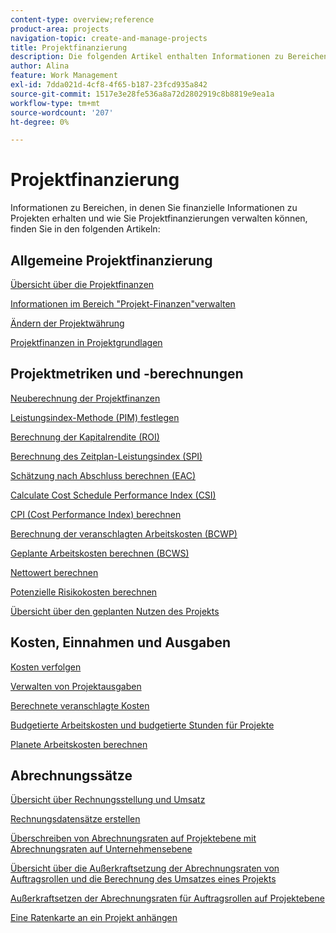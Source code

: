 ```yaml
---
content-type: overview;reference
product-area: projects
navigation-topic: create-and-manage-projects
title: Projektfinanzierung
description: Die folgenden Artikel enthalten Informationen zu Bereichen, in denen Sie finanzielle Informationen zu Projekten erhalten und wie Sie Projektfinanzierungen verwalten können.
author: Alina
feature: Work Management
exl-id: 7dda021d-4cf8-4f65-b187-23fcd935a842
source-git-commit: 1517e3e28fe536a8a72d2802919c8b8819e9ea1a
workflow-type: tm+mt
source-wordcount: '207'
ht-degree: 0%

---
```


# Projektfinanzierung

Informationen zu Bereichen, in denen Sie finanzielle Informationen zu Projekten erhalten und wie Sie Projektfinanzierungen verwalten können, finden Sie in den folgenden Artikeln:

## Allgemeine Projektfinanzierung

[Übersicht über die Projektfinanzen](../../../manage-work/projects/project-finances/project-finances-overview-1.md)

[Informationen im Bereich &quot;Projekt-Finanzen&quot;verwalten](../../../manage-work/projects/project-finances/manage-project-finance-area.md)

[Ändern der Projektwährung](../../../manage-work/projects/project-finances/change-project-currency.md)

[Projektfinanzen in Projektgrundlagen](../../../manage-work/projects/project-finances/project-finances-included-in-project-baselines.md)

## Projektmetriken und -berechnungen

[Neuberechnung der Projektfinanzen](../../../manage-work/projects/project-finances/recalculate-project-finances.md)

[Leistungsindex-Methode (PIM) festlegen](../../../manage-work/projects/project-finances/set-pim.md)

[Berechnung der Kapitalrendite (ROI)](../../../manage-work/projects/project-finances/calculate-roi.md)

[Berechnung des Zeitplan-Leistungsindex (SPI)](../../../manage-work/projects/project-finances/calculate-spi.md)

[Schätzung nach Abschluss berechnen (EAC)](../../../manage-work/projects/project-finances/calculate-eac.md)

[Calculate Cost Schedule Performance Index (CSI)](../../../manage-work/projects/project-finances/calculate-csi.md)

[CPI (Cost Performance Index) berechnen](../../../manage-work/projects/project-finances/calculate-cpi.md)

[Berechnung der veranschlagten Arbeitskosten (BCWP)](../../../manage-work/projects/project-finances/calculate-bcwp.md)

[Geplante Arbeitskosten berechnen (BCWS)](../../../manage-work/projects/project-finances/calculate-bcws.md)

[Nettowert berechnen](../../../manage-work/projects/project-finances/calculate-net-value.md)

[Potenzielle Risikokosten berechnen](../../../manage-work/projects/project-finances/potential-risk-cost.md)

[Übersicht über den geplanten Nutzen des Projekts](../../../manage-work/projects/project-finances/project-planned-benefit.md)

## Kosten, Einnahmen und Ausgaben

[Kosten verfolgen](../../../manage-work/projects/project-finances/track-costs.md)

[Verwalten von Projektausgaben](../../../manage-work/projects/project-finances/manage-project-expenses.md)

[Berechnete veranschlagte Kosten](../../../manage-work/projects/project-finances/budgeted-cost.md)

[Budgetierte Arbeitskosten und budgetierte Stunden für Projekte](../../../manage-work/projects/project-finances/budgeted-labor-cost.md)

[Planete Arbeitskosten berechnen](../../../manage-work/projects/project-finances/planned-labor-cost.md)

<!--
<p data-mc-conditions="QuicksilverOrClassic.Quicksilver,QuicksilverOrClassic.Draft mode"><a href="../../../manage-work/projects/project-finances/export-billing-record-details.md" class="MCXref xref" xrefformat="{para}">Export billing record details as a PDF file</a> </p>
-->

<!--
<p data-mc-conditions="QuicksilverOrClassic.Draft mode"><a href="../../../manage-work/projects/project-finances/how-workfront-calculates-finances.md" class="MCXref xref" xrefformat="{para}">How Adobe Workfront calculates finances </a> </p>
-->

## Abrechnungssätze

[Übersicht über Rechnungsstellung und Umsatz](../../../manage-work/projects/project-finances/billing-and-revenue-overview.md)

[Rechnungsdatensätze erstellen](../../../manage-work/projects/project-finances/create-billing-records.md)

[Überschreiben von Abrechnungsraten auf Projektebene mit Abrechnungsraten auf Unternehmensebene](../../../manage-work/projects/project-finances/override-project-level-with-company-level-billing-rates.md)

[Übersicht über die Außerkraftsetzung der Abrechnungsraten von Auftragsrollen und die Berechnung des Umsatzes eines Projekts](../../../manage-work/projects/project-finances/override-role-billing-rates-and-calculate-project-revenue.md)

[Außerkraftsetzen der Abrechnungsraten für Auftragsrollen auf Projektebene](../../../manage-work/projects/project-finances/override-job-role-billing-rates-at-the-project-level.md)

[Eine Ratenkarte an ein Projekt anhängen](/help/quicksilver/manage-work/projects/project-finances/attach-rate-card-to-project.md)
